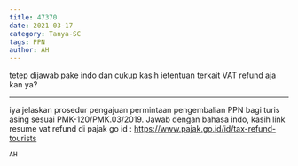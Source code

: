 ```yaml
---
title: 47370
date: 2021-03-17
category: Tanya-SC
tags: PPN
author: AH
---
```


tetep dijawab pake indo dan cukup kasih ietentuan terkait VAT refund aja kan ya?

---

iya jelaskan prosedur pengajuan permintaan pengembalian PPN bagi turis asing sesuai PMK-120/PMK.03/2019. Jawab dengan bahasa indo, kasih link resume vat refund di pajak go id : https://www.pajak.go.id/id/tax-refund-tourists

`AH`
